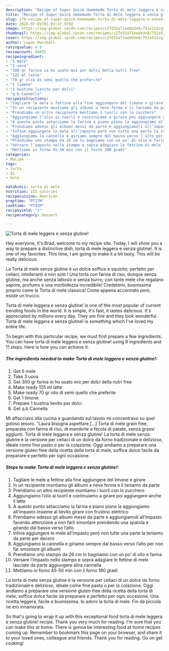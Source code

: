 ```yaml
---
description: "Recipe of Super Quick Homemade Torta di mele leggera e senza glutine!"
title: "Recipe of Super Quick Homemade Torta di mele leggera e senza glutine!"
slug: 179-recipe-of-super-quick-homemade-torta-di-mele-leggera-e-senza-glutine
date: 2020-07-01T01:03:17.978Z
image: https://img-global.cpcdn.com/recipes/c27d32a71eebb3e8/751x532cq70/torta-di-mele-leggera-e-senza-glutine-recipe-main-photo.jpg
thumbnail: https://img-global.cpcdn.com/recipes/c27d32a71eebb3e8/751x532cq70/torta-di-mele-leggera-e-senza-glutine-recipe-main-photo.jpg
cover: https://img-global.cpcdn.com/recipes/c27d32a71eebb3e8/751x532cq70/torta-di-mele-leggera-e-senza-glutine-recipe-main-photo.jpg
author: Logan Marshall
ratingvalue: 4.5
reviewcount: 46855
recipeingredient:
- "5 mele"
- "3 uova"
- "300 gr farina io ho usato mix per dolci della nutri free"
- "125 ml latte"
- "70 gr olio di semi quello che preferite"
- "1 limone"
- "1 bustina lievito per dolci"
- "q.b Cannella"
recipeinstructions:
- "Tagliare le mele a fettine alla fine aggiungere del limone e girare"
- "In un recipiente montiamo gli albumi a neve ferma e li teniamo da parte"
- "Prendiamo un altro recipiente montiamo i tuorli con lo zucchero"
- "Aggiungiamo l’olio ai tuorli e continuiamo a girare poi aggiungere anche il latte"
- "A questo punto setacciamo la farina e piano piano la aggiungiamo all’impasto insieme al lievito girare con frustino elettrico"
- "Prendiamo adesso gli albumi messi da parte e aggiungiamoli all’impasto facendo attenzione a non farli smontare prendendo una spatola e girando dal basso verso l’alto"
- "Infine aggiungere le mele all’impasto però non tutte una parte la teniamo da perte per decoro"
- "Aggiungiamo la cannella e giriamo sempre dal basso verso l’alto per non far smontare gli albumi"
- "Prendiamo uno stampo da 26 cm lo bagniamo con un po’ di olio e farina"
- "Versare l’impasto nello stampo e sopra adagiare le fettine di mele lasciate da parte aggiungere altra cannella"
- "Mettiamo in forno 45-50 min con il forno 180 gradi"
categories:
- Recipe
tags:
- torta
- di
- mele

katakunci: torta di mele 
nutrition: 233 calories
recipecuisine: American
preptime: "PT17M"
cooktime: "PT41M"
recipeyield: "1"
recipecategory: Dessert

---
```



![Torta di mele leggera e senza glutine!](https://img-global.cpcdn.com/recipes/c27d32a71eebb3e8/751x532cq70/torta-di-mele-leggera-e-senza-glutine-recipe-main-photo.jpg)

Hey everyone, it's Brad, welcome to my recipe site. Today, I will show you a way to prepare a distinctive dish, torta di mele leggera e senza glutine!. It is one of my favorites. This time, I am going to make it a bit tasty. This will be really delicious.

La Torta di mele senza glutine è un dolce soffice e squisito; perfetto per celiaci, intolleranti e non solo ! Una torta con farina di riso, dunque senza glutine, ma anche senza lattosio e senza burro; con tante mele che regalano sapore, profumo e una morbidezza incredibile! Credetemi, buonissima proprio come la Torta di mele classica! Come appena accennato però, esiste un trucco.

Torta di mele leggera e senza glutine! is one of the most popular of current trending foods in the world. It is simple, it's fast, it tastes delicious. It's appreciated by millions every day. They are fine and they look wonderful. Torta di mele leggera e senza glutine! is something which I've loved my entire life.


To begin with this particular recipe, we must first prepare a few ingredients. You can have torta di mele leggera e senza glutine! using 8 ingredients and 11 steps. Here is how you can achieve it.

<!--inarticleads1-->

##### The ingredients needed to make Torta di mele leggera e senza glutine!:

1. Get 5 mele
1. Take 3 uova
1. Get 300 gr farina io ho usato mix per dolci della nutri free
1. Make ready 125 ml latte
1. Make ready 70 gr olio di semi quello che preferite
1. Get 1 limone
1. Prepare 1 bustina lievito per dolci
1. Get q.b Cannella


Mi affacciavo alla cucina e guardando sul tavolo mi concentravo su quel goloso tesoro. &#34;Laura bisogna aspettare […] Torta di mele grain free, preparata con farina di riso, di mandorle e fecola di patate, senza grassi aggiunti. Torta di mele leggera e senza glutine! La torta di mele senza glutine è la versione per celiaci di un dolce da forno tradizionale e delizioso, ideale come fine pasto o per la colazione. Oggi andiamo a preparare una versione gluten free della ricetta della torta di mele, soffice dolce facile da preparare e perfetto per ogni occasione. 

<!--inarticleads2-->

##### Steps to make Torta di mele leggera e senza glutine!:

1. Tagliare le mele a fettine alla fine aggiungere del limone e girare
1. In un recipiente montiamo gli albumi a neve ferma e li teniamo da parte
1. Prendiamo un altro recipiente montiamo i tuorli con lo zucchero
1. Aggiungiamo l’olio ai tuorli e continuiamo a girare poi aggiungere anche il latte
1. A questo punto setacciamo la farina e piano piano la aggiungiamo all’impasto insieme al lievito girare con frustino elettrico
1. Prendiamo adesso gli albumi messi da parte e aggiungiamoli all’impasto facendo attenzione a non farli smontare prendendo una spatola e girando dal basso verso l’alto
1. Infine aggiungere le mele all’impasto però non tutte una parte la teniamo da perte per decoro
1. Aggiungiamo la cannella e giriamo sempre dal basso verso l’alto per non far smontare gli albumi
1. Prendiamo uno stampo da 26 cm lo bagniamo con un po’ di olio e farina
1. Versare l’impasto nello stampo e sopra adagiare le fettine di mele lasciate da parte aggiungere altra cannella
1. Mettiamo in forno 45-50 min con il forno 180 gradi


La torta di mele senza glutine è la versione per celiaci di un dolce da forno tradizionale e delizioso, ideale come fine pasto o per la colazione. Oggi andiamo a preparare una versione gluten free della ricetta della torta di mele, soffice dolce facile da preparare e perfetto per ogni occasione. Una ricetta leggera, facile e buonissima. Io adoro la torta di mele. Fin da piccola ne ero innamorata. 

So that's going to wrap it up with this exceptional food torta di mele leggera e senza glutine! recipe. Thank you very much for reading. I'm sure that you can make this at home. There is gonna be interesting food at home recipes coming up. Remember to bookmark this page on your browser, and share it to your loved ones, colleague and friends. Thank you for reading. Go on get cooking!
